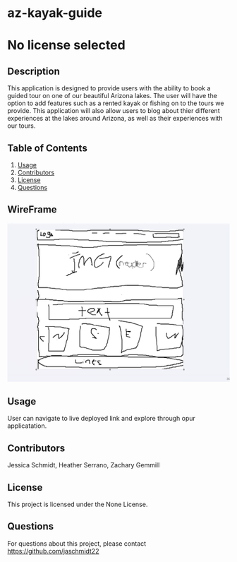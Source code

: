 # az-kayak-guide

# No license selected

## Description

This application is designed to provide users with the ability to book a guided tour on one of our beautiful Arizona lakes. The user will have the option to add features such as a rented kayak or fishing on to the tours we provide. This application will also allow users to blog about thier different experiences at the lakes around Arizona, as well as their experiences with our tours.

## Table of Contents

1. [Usage](#usage)
2. [Contributors](#contributors)
3. [License](#license)
4. [Questions](#questions)

## WireFrame

![This is our rough draft wire frame of our application](az-kayak-guide/src/assets/roughdraft.png)

## Usage

User can navigate to live deployed link and explore through opur applicatation.

## Contributors

Jessica Schmidt, Heather Serrano, Zachary Gemmill

## License

This project is licensed under the None License.

## Questions

For questions about this project, please contact https://github.com/jaschmidt22
